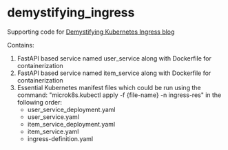 # demystifying_ingress
Supporting code for [Demystifying Kubernetes Ingress blog](https://medium.com/@adrin-mukherjee/demystifying-kubernetes-ingress-b725f9f52ebc)

Contains:
1. FastAPI based service named user_service along with Dockerfile for containerization
2. FastAPI based service named item_service along with Dockerfile for containerization
3. Essential Kubernetes manifest files which could be run using the command: "microk8s.kubectl apply -f {file-name} -n ingress-res" in the following order:
   -   user_service_deployment.yaml
   -   user_service.yaml
   -   item_service_deployment.yaml
   -   item_service.yaml
   -   ingress-definition.yaml
